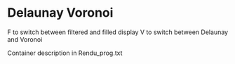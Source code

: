 # Delaunay Voronoi

F to switch between filtered and filled display
V to switch between Delaunay and Voronoi

Container description in Rendu_prog.txt
